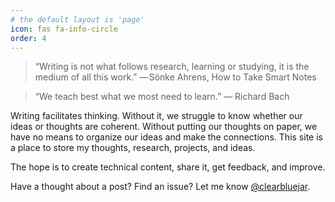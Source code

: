 ```yaml
---
# the default layout is 'page'
icon: fas fa-info-circle
order: 4
---
```


>“Writing is not what follows research, learning or studying, it is the medium of all this work.”
— Sönke Ahrens, How to Take Smart Notes

> “We teach best what we most need to learn.” ― Richard Bach

Writing facilitates thinking. Without it, we struggle to know whether our ideas or thoughts are coherent. Without putting our thoughts on paper, we have no means to organize our ideas and make the connections. This site is a place to store my thoughts, research, projects, and ideas.

The hope is to create technical content, share it, get feedback, and improve.

Have a thought about a post? Find an issue? Let me know [@clearbluejar](https://twitter.com/clearbluejar).